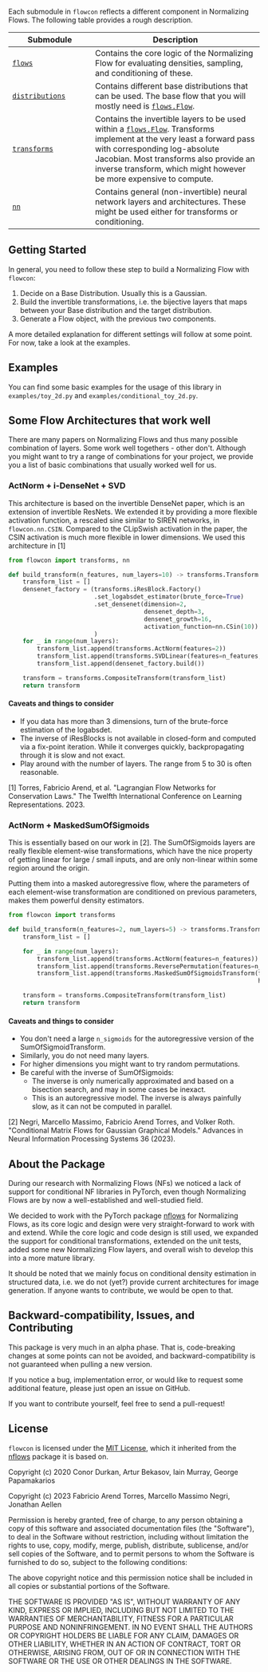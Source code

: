 Each submodule in `flowcon` reflects a different component in Normalizing Flows.
The following table provides a rough description.

| <div style="width:150px">Submodule</div>   | Description                                                                                                                                                                                                                                                                                   |
|--------------------------------------------|-----------------------------------------------------------------------------------------------------------------------------------------------------------------------------------------------------------------------------------------------------------------------------------------------|
| [`flows`](`flowcon.flows`)                 | Contains the core logic of the Normalizing Flow for evaluating densities, sampling, and conditioning of these.                                                                                                                                                                                |                                                                                                                                                             
| [`distributions`](`flowcon.distributions`) | Contains different base distributions that can be used. The base flow that you will mostly need is [`flows.Flow`](`flowcon.flows.Flow`).                                                                                                                                                                      |
| [`transforms`](`flowcon.transforms`)       | Contains the invertible layers to be used within a [`flows.Flow`](`flowcon.flows.Flow`). Transforms implement at the very least a forward pass with corresponding log-absolute Jacobian. Most transforms also provide an inverse transform, which might however be more expensive to compute. |
| [`nn`](`flowcon.nn`)                       | Contains general (non-invertible) neural network layers and architectures. These might be used either for transforms or conditioning.                                                                                                                                                         |


Getting Started
----------------------------

In general, you need to follow these step to build a Normalizing Flow with `flowcon`:

1. Decide on a Base Distribution. Usually this is a Gaussian.
2. Build the invertible transformations, i.e. the bijective layers that maps between your Base distribution and the target distribution.
3. Generate a Flow object, with the previous two components.

A more detailed explanation for different settings will follow at some point.
For now, take a look at the examples.


Examples
----------------------------
You can find some basic examples for the usage of this library in `examples/toy_2d.py` and `examples/conditional_toy_2d.py`.


Some Flow Architectures that work well
-----------------------------------------
There are many papers on Normalizing Flows and thus many possible combination of layers.
Some work well togethers - other don't. Although you might want to try a range of combinations for your project, we provide you a list of 
basic combinations that usually worked well for us.

### ActNorm + i-DenseNet + SVD

This architecture is based on the invertible DenseNet paper, which is an
extension of invertible ResNets.
We extended it by providing a more flexible activation function, a rescaled sine similar to SIREN networks,
in `flowcon.nn.CSIN`. 
Compared to the CLipSwish activation in the paper, the CSIN activation is much more flexible
in lower dimensions.
We used this architecture in [1]

```python
from flowcon import transforms, nn

def build_transform(n_features, num_layers=10) -> transforms.Transform:
    transform_list = []
    densenet_factory = (transforms.iResBlock.Factory()
                        .set_logabsdet_estimator(brute_force=True)
                        .set_densenet(dimension=2,
                                      densenet_depth=3,
                                      densenet_growth=16,
                                      activation_function=nn.CSin(10))
                        )
    for _ in range(num_layers):
        transform_list.append(transforms.ActNorm(features=2))
        transform_list.append(transforms.SVDLinear(features=n_features, num_householder=n_features))
        transform_list.append(densenet_factory.build())

    transform = transforms.CompositeTransform(transform_list)
    return transform
```

#### Caveats and things to consider
- If you data has more than 3 dimensions, turn of the brute-force estimation of the logabsdet.
- The inverse of iResBlocks is not available in closed-form and computed via a fix-point iteration. While it converges quickly, backpropagating through it is slow and not exact.
- Play around with the number of layers. The range from 5 to 30 is often reasonable.

[1] Torres, Fabricio Arend, et al. "Lagrangian Flow Networks for Conservation Laws." The Twelfth International Conference on Learning Representations. 2023.

### ActNorm + MaskedSumOfSigmoids

This is essentially based on our work in [2].
The SumOfSigmoids layers are really flexible element-wise transformations,
which have the nice property of getting linear for large / small inputs, and are only non-linear within some region around the origin.

Putting them into a masked autoregressive flow, where the parameters of each element-wise transformation are conditioned
on previous parameters, makes them powerful density estimators.

```python
from flowcon import transforms

def build_transform(n_features=2, num_layers=5) -> transforms.Transform:
    transform_list = []

    for _ in range(num_layers):
        transform_list.append(transforms.ActNorm(features=n_features))
        transform_list.append(transforms.ReversePermutation(features=n_features))
        transform_list.append(transforms.MaskedSumOfSigmoidsTransform(features=n_features,
                                                                      hidden_features=32))

    transform = transforms.CompositeTransform(transform_list)
    return transform
```

#### Caveats and things to consider
- You don't need a large `n_sigmoids` for the autoregressive version of the SumOfSigmoidTransform.
- Similarly, you do not need many layers.
- For higher dimensions you might want to try random permutations.
- Be careful with the inverse of SumOfSigmoids:
  - The inverse is only numerically approximated and based on a bisection search, and may in some cases be inexact.
  - This is an autoregressive model. The inverse is always painfully slow, as it can not be computed in parallel.

[2] Negri, Marcello Massimo, Fabricio Arend Torres, and Volker Roth. "Conditional Matrix Flows for Gaussian Graphical Models." Advances in Neural Information Processing Systems 36 (2023).


About the Package
-----------------------
During our research with Normalizing Flows (NFs) we noticed a lack of support for conditional NF
libraries in PyTorch, even though Normalizing Flows are by now a well-established and well-studied field.

We decided to work with the PyTorch package  [nflows](https://github.com/bayesiains/nflows) for Normalizing Flows,
as its core logic and design were very straight-forward to work with and extend.
While the core logic and code design is still used, we expanded the support for conditional transformations,
extended on the unit tests, added some new Normalizing Flow layers, and overall wish to develop this into a more mature library.

It should be noted that we mainly focus on conditional density estimation in structured data, i.e. we do not (yet?) provide current architectures for image generation.
If anyone wants to contribute, we would be open to that.

Backward-compatibility, Issues, and Contributing
-----------------------
This package is very much in an alpha phase.
That is, code-breaking changes at some points can not be avoided, and backward-compatibility
is not guaranteed when pulling a new version.

If you notice a bug, implementation error, or would like to request some additional feature,
please just open an issue on GitHub.

If you want to contribute yourself, feel free to send a pull-request!


License
-------

`flowcon` is licensed under the [MIT License](https://opensource.org/license/MIT), 
which it inherited from the [nflows](https://github.com/bayesiains/nflows) package it is based on.

Copyright (c) 2020 Conor Durkan, Artur Bekasov, Iain Murray, George Papamakarios

Copyright (c) 2023 Fabricio Arend Torres, Marcello Massimo Negri, Jonathan Aellen

Permission is hereby granted, free of charge, to any person obtaining a copy of this software and associated documentation files (the "Software"), to deal in the Software without restriction, including without limitation the rights to use, copy, modify, merge, publish, distribute, sublicense, and/or sell copies of the Software, and to permit persons to whom the Software is furnished to do so, subject to the following conditions:

The above copyright notice and this permission notice shall be included in all copies or substantial portions of the Software.

THE SOFTWARE IS PROVIDED "AS IS", WITHOUT WARRANTY OF ANY KIND, EXPRESS OR IMPLIED, INCLUDING BUT NOT LIMITED TO THE WARRANTIES OF MERCHANTABILITY, FITNESS FOR A PARTICULAR PURPOSE AND NONINFRINGEMENT. IN NO EVENT SHALL THE AUTHORS OR COPYRIGHT HOLDERS BE LIABLE FOR ANY CLAIM, DAMAGES OR OTHER LIABILITY, WHETHER IN AN ACTION OF CONTRACT, TORT OR OTHERWISE, ARISING FROM, OUT OF OR IN CONNECTION WITH THE SOFTWARE OR THE USE OR OTHER DEALINGS IN THE SOFTWARE.

